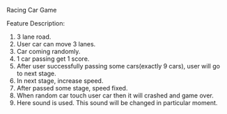 Racing Car Game

Feature Description:
1.	3 lane road. 
2.	User car can move 3 lanes.
3.	Car coming randomly.
4.	1 car passing get 1 score.
5.	After user successfully passing some cars(exactly 9 cars), user will go to next stage.
6.	In next stage, increase speed.
7.	After passed some stage, speed fixed.
8.	When random car touch user car then it will crashed and game over.
9.	Here sound is used. This sound will be changed in particular moment.

